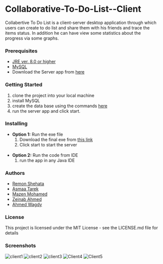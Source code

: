 # Collaborative-To-Do-List--Client
Collabertive To Do List is a client-server desktop application through which users can create to do list and share them with his friends and trace the items status. In addition he can have view some statistics about the progress via some graphs.


### Prerequisites
- [JRE ver. 8.0 or higher](https://www.oracle.com/java/technologies/javase-jre8-downloads.html)<br />
- [MySQL](https://www.mysql.com/downloads/)
- Download the Server app from [here](https://drive.google.com/drive/folders/1CZYGqfnhJ-DhukPjVLhISt4ZIv-stO-V?usp=sharing)

### Getting Started
1. clone the project into your local machine
2. install MySQL
3. create the data base using the commands [here](https://gist.github.com/RemonShehata/450dbe17b879b786392843e820150009)
4. run the server app and click start.

### Installing
- **Option 1:**  Run the exe file
  1. Download the final exe from [this link](https://drive.google.com/drive/folders/1H4DSSOeiI0uJz5Qds5TxdRENwRaoQUNT?usp=sharing)
  2. Click start to start the server <br /><br />
- **Option 2:** Run the code from IDE
  1. run the app in any Java IDE
  
 ### Authors
   - [Remon Shehata](https://github.com/RemonShehata)
   - [Asmaa Tarek ](https://github.com/Asmaa933)
   - [Mazen Mohamed](https://github.com/MazenAbdelgawad) 
   - [Zeinab Ahmed]()
   - [Ahmed Wagdy](https://github.com/AhmedWagdyRashad)
  
 ### License
 This project is licensed under the MIT License - see the LICENSE.md file for details
 
 ### Screenshots
 ![client1](https://user-images.githubusercontent.com/47400411/85476279-3d94e700-b5b8-11ea-8406-61fd7875b082.PNG)
 ![client2](https://user-images.githubusercontent.com/47400411/85476294-45548b80-b5b8-11ea-9000-104fd92040b8.PNG)
 ![client3](https://user-images.githubusercontent.com/47400411/85476301-4d143000-b5b8-11ea-8d00-3a8197e6e468.PNG)
 ![Client4](https://user-images.githubusercontent.com/47400411/85476317-56050180-b5b8-11ea-94f9-baf3c2ef098a.PNG)
 ![Client5](https://user-images.githubusercontent.com/47400411/85476321-57362e80-b5b8-11ea-8bb9-24bb768b6616.PNG)
 

 
  
  

